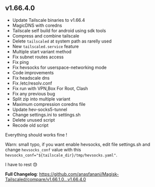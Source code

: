 ## v1.66.4.0
- Update Tailscale binaries to v1.66.4
- MagicDNS with coredns
- Tailscale self build for android using sdk tools
- Compress and combine tailscale
- Delete `tailscaled` at system path as rarelly used
- New `tailscaled.service` feature
- Multiple start variant method
- Fix subnet routes access
- Fix ping
- Fix hevsocks for userspace-networking mode
- Code improvements
- Fix headscale dns
- Fix /etc/resolv.conf
- Fix run with VPN,Box For Root, Clash
- Fix any previous bug
- Split zip into multiple variant
- Maximum compression coredns file
- Update hev-socks5-tunnel
- Change settings.ini to settings.sh
- Delete unused script
- Recode old script

Everything should works fine !

Warn: small typo, if you want enable hevsocks, edit file settings.sh and change `hevsocks_conf` value with this `hevsocks_conf="${tailscale_dir}/tmp/hevsocks.yaml"`.

I have to rest 😓

**Full Changelog**: https://github.com/anasfanani/Magisk-Tailscaled/compare/v1.66.1.0...v1.66.4.0